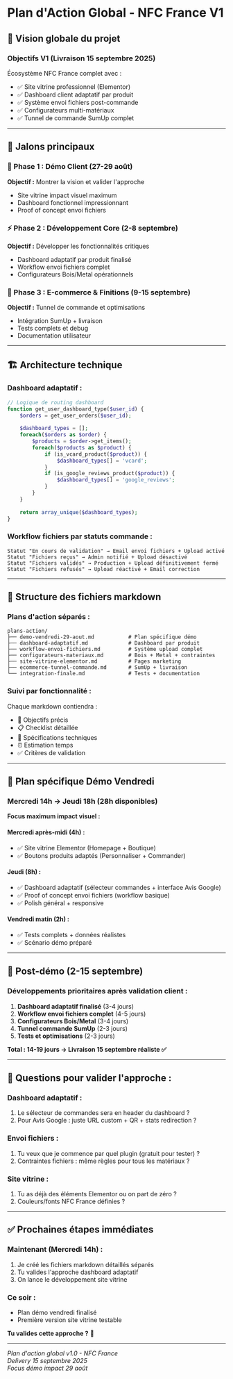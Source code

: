 # Plan d'Action Global - NFC France V1

## 🎯 **Vision globale du projet**

### **Objectifs V1 (Livraison 15 septembre 2025)**
Écosystème NFC France complet avec :
- ✅ Site vitrine professionnel (Elementor)
- ✅ Dashboard client adaptatif par produit
- ✅ Système envoi fichiers post-commande
- ✅ Configurateurs multi-matériaux
- ✅ Tunnel de commande SumUp complet

---

## 📅 **Jalons principaux**

### **🚀 Phase 1 : Démo Client (27-29 août)**
**Objectif :** Montrer la vision et valider l'approche
- Site vitrine impact visuel maximum
- Dashboard fonctionnel impressionnant
- Proof of concept envoi fichiers

### **⚡ Phase 2 : Développement Core (2-8 septembre)**
**Objectif :** Développer les fonctionnalités critiques
- Dashboard adaptatif par produit finalisé
- Workflow envoi fichiers complet
- Configurateurs Bois/Metal opérationnels

### **🔧 Phase 3 : E-commerce & Finitions (9-15 septembre)**
**Objectif :** Tunnel de commande et optimisations
- Intégration SumUp + livraison
- Tests complets et debug
- Documentation utilisateur

---

## 🏗️ **Architecture technique**

### **Dashboard adaptatif :**
```php
// Logique de routing dashboard
function get_user_dashboard_type($user_id) {
    $orders = get_user_orders($user_id);
    
    $dashboard_types = [];
    foreach($orders as $order) {
        $products = $order->get_items();
        foreach($products as $product) {
            if (is_vcard_product($product)) {
                $dashboard_types[] = 'vcard';
            }
            if (is_google_reviews_product($product)) {
                $dashboard_types[] = 'google_reviews';
            }
        }
    }
    
    return array_unique($dashboard_types);
}
```

### **Workflow fichiers par statuts commande :**
```
Statut "En cours de validation" → Email envoi fichiers + Upload activé
Statut "Fichiers reçus" → Admin notifié + Upload désactivé
Statut "Fichiers validés" → Production + Upload définitivement fermé
Statut "Fichiers refusés" → Upload réactivé + Email correction
```

---

## 📂 **Structure des fichiers markdown**

### **Plans d'action séparés :**
```
plans-action/
├── demo-vendredi-29-aout.md           # Plan spécifique démo
├── dashboard-adaptatif.md             # Dashboard par produit
├── workflow-envoi-fichiers.md         # Système upload complet
├── configurateurs-materiaux.md        # Bois + Metal + contraintes
├── site-vitrine-elementor.md          # Pages marketing
├── ecommerce-tunnel-commande.md       # SumUp + livraison
└── integration-finale.md              # Tests + documentation
```

### **Suivi par fonctionnalité :**
Chaque markdown contiendra :
- 🎯 Objectifs précis
- 📋 Checklist détaillée  
- 🔧 Spécifications techniques
- ⏰ Estimation temps
- ✅ Critères de validation

---

## 🎪 **Plan spécifique Démo Vendredi**

### **Mercredi 14h → Jeudi 18h (28h disponibles)**
**Focus maximum impact visuel :**

#### **Mercredi après-midi (4h) :**
- ✅ Site vitrine Elementor (Homepage + Boutique)
- ✅ Boutons produits adaptés (Personnaliser + Commander)

#### **Jeudi (8h) :**
- ✅ Dashboard adaptatif (sélecteur commandes + interface Avis Google)
- ✅ Proof of concept envoi fichiers (workflow basique)
- ✅ Polish général + responsive

#### **Vendredi matin (2h) :**
- ✅ Tests complets + données réalistes
- ✅ Scénario démo préparé

---

## 🔄 **Post-démo (2-15 septembre)**

### **Développements prioritaires après validation client :**

1. **Dashboard adaptatif finalisé** (3-4 jours)
2. **Workflow envoi fichiers complet** (4-5 jours)  
3. **Configurateurs Bois/Metal** (3-4 jours)
4. **Tunnel commande SumUp** (2-3 jours)
5. **Tests et optimisations** (2-3 jours)

**Total : 14-19 jours → Livraison 15 septembre réaliste ✅**

---

## 🎯 **Questions pour valider l'approche :**

### **Dashboard adaptatif :**
1. Le sélecteur de commandes sera en header du dashboard ?
2. Pour Avis Google : juste URL custom + QR + stats redirection ?

### **Envoi fichiers :**
1. Tu veux que je commence par quel plugin (gratuit pour tester) ?
2. Contraintes fichiers : même règles pour tous les matériaux ?

### **Site vitrine :**
1. Tu as déjà des éléments Elementor ou on part de zéro ?
2. Couleurs/fonts NFC France définies ?

---

## ✅ **Prochaines étapes immédiates**

### **Maintenant (Mercredi 14h) :**
1. Je créé les fichiers markdown détaillés séparés
2. Tu valides l'approche dashboard adaptatif  
3. On lance le développement site vitrine

### **Ce soir :**
- Plan démo vendredi finalisé
- Première version site vitrine testable

**Tu valides cette approche ?** 🚀

---

*Plan d'action global v1.0 - NFC France*  
*Delivery 15 septembre 2025*  
*Focus démo impact 29 août*